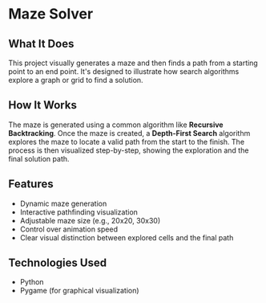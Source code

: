 # Maze Solver

## What It Does
This project visually generates a maze and then finds a path from a starting point to an end point. It's designed to illustrate how search algorithms explore a graph or grid to find a solution.

## How It Works
The maze is generated using a common algorithm like **Recursive Backtracking**. Once the maze is created, a **Depth-First Search** algorithm explores the maze to locate a valid path from the start to the finish. The process is then visualized step-by-step, showing the exploration and the final solution path.

## Features
- Dynamic maze generation
- Interactive pathfinding visualization
- Adjustable maze size (e.g., 20x20, 30x30)
- Control over animation speed
- Clear visual distinction between explored cells and the final path

## Technologies Used
-   Python
-   Pygame (for graphical visualization)
